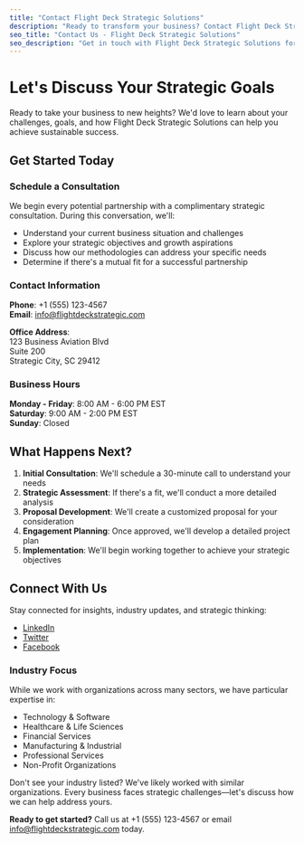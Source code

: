 ```yaml
---
title: "Contact Flight Deck Strategic Solutions"
description: "Ready to transform your business? Contact Flight Deck Strategic Solutions today to discuss your strategic challenges and discover how we can help you achieve your goals."
seo_title: "Contact Us - Flight Deck Strategic Solutions"
seo_description: "Get in touch with Flight Deck Strategic Solutions for a consultation. We're ready to help you develop and execute strategies that drive sustainable business growth."
---
```


# Let's Discuss Your Strategic Goals

Ready to take your business to new heights? We'd love to learn about your challenges, goals, and how Flight Deck Strategic Solutions can help you achieve sustainable success.

## Get Started Today

### Schedule a Consultation

We begin every potential partnership with a complimentary strategic consultation. During this conversation, we'll:

- Understand your current business situation and challenges
- Explore your strategic objectives and growth aspirations
- Discuss how our methodologies can address your specific needs
- Determine if there's a mutual fit for a successful partnership

### Contact Information

**Phone**: +1 (555) 123-4567  
**Email**: info@flightdeckstrategic.com

**Office Address**:  
123 Business Aviation Blvd  
Suite 200  
Strategic City, SC 29412

### Business Hours

**Monday - Friday**: 8:00 AM - 6:00 PM EST  
**Saturday**: 9:00 AM - 2:00 PM EST  
**Sunday**: Closed

## What Happens Next?

1. **Initial Consultation**: We'll schedule a 30-minute call to understand your needs
2. **Strategic Assessment**: If there's a fit, we'll conduct a more detailed analysis
3. **Proposal Development**: We'll create a customized proposal for your consideration
4. **Engagement Planning**: Once approved, we'll develop a detailed project plan
5. **Implementation**: We'll begin working together to achieve your strategic objectives

## Connect With Us

Stay connected for insights, industry updates, and strategic thinking:

- [LinkedIn](https://linkedin.com/company/flightdeckstrategic)
- [Twitter](https://twitter.com/flightdeckstrat)
- [Facebook](https://facebook.com/flightdeckstrategic)

### Industry Focus

While we work with organizations across many sectors, we have particular expertise in:

- Technology & Software
- Healthcare & Life Sciences
- Financial Services
- Manufacturing & Industrial
- Professional Services
- Non-Profit Organizations

Don't see your industry listed? We've likely worked with similar organizations. Every business faces strategic challenges—let's discuss how we can help address yours.

**Ready to get started?** Call us at +1 (555) 123-4567 or email info@flightdeckstrategic.com today.
